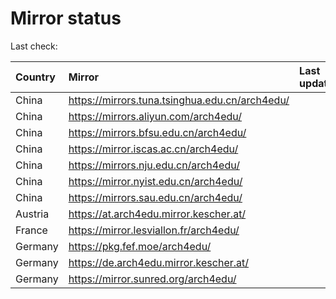 <script src="./time.js"></script>
# Mirror status
Last check: <script type="text/javascript">localize(1699078865.2434657);</script>

|Country|Mirror|Last update|
|:------|:-----|:----------|
|China|https://mirrors.tuna.tsinghua.edu.cn/arch4edu/|<script type="text/javascript">localize(1699036332);</script>|
|China|https://mirrors.aliyun.com/arch4edu/|<script type="text/javascript">localize(1699036332);</script>|
|China|https://mirrors.bfsu.edu.cn/arch4edu/|<script type="text/javascript">localize(1698993351);</script>|
|China|https://mirror.iscas.ac.cn/arch4edu/|<script type="text/javascript">localize(1699036332);</script>|
|China|https://mirrors.nju.edu.cn/arch4edu/|<script type="text/javascript">localize(1699036332);</script>|
|China|https://mirror.nyist.edu.cn/arch4edu/|<script type="text/javascript">localize(1699036332);</script>|
|China|https://mirrors.sau.edu.cn/arch4edu/|<script type="text/javascript">localize(1699036332);</script>|
|Austria|https://at.arch4edu.mirror.kescher.at/|<script type="text/javascript">localize(1699036332);</script>|
|France|https://mirror.lesviallon.fr/arch4edu/|<script type="text/javascript">localize(1699036332);</script>|
|Germany|https://pkg.fef.moe/arch4edu/|<script type="text/javascript">localize(1699036332);</script>|
|Germany|https://de.arch4edu.mirror.kescher.at/|<script type="text/javascript">localize(1699036332);</script>|
|Germany|https://mirror.sunred.org/arch4edu/|<script type="text/javascript">localize(1699036332);</script>|

<script src="./tablefilter/tablefilter.js"></script>
<script src="./table.js"></script>